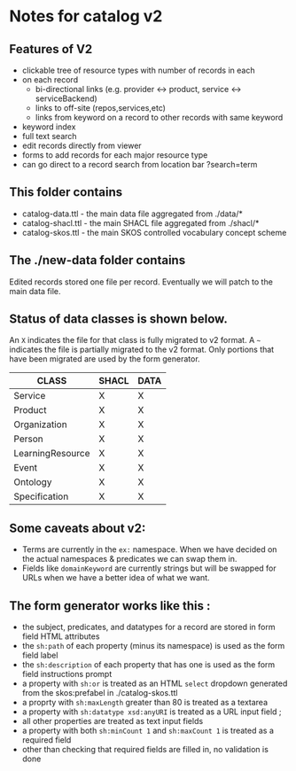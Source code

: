 # Notes for catalog v2

## Features of V2
* clickable tree of resource types with number of records in each
* on each record 
    * bi-directional links (e.g. provider <-> product, service <-> serviceBackend)
    * links to off-site (repos,services,etc)
    * links from keyword on a record to other records with same keyword
* keyword index
* full text search
* edit records directly from viewer
* forms to add records for each major resource type
* can go direct to a record search from location bar ?search=term


## This folder contains

* catalog-data.ttl - the main data file aggregated from ./data/*
* catalog-shacl.ttl - the main SHACL file  aggregated from ./shacl/*
* catalog-skos.ttl - the main SKOS controlled vocabulary concept scheme

## The ./new-data folder contains

Edited records stored one file per record. Eventually we will patch to the main data file.

## Status of data classes is shown below.

An `X` indicates the file for that class is fully migrated to v2 format. A `~` indicates the file is partially migrated to the v2 format. Only portions that have been migrated are used by the form generator. 
 
  | CLASS            | SHACL | DATA
  | -----------------|-------|------
  | Service          |   X   |  X
  | Product          |   X   |  X
  | Organization     |   X   |  X
  | Person           |   X   |  X
  | LearningResource |   X   |  X
  | Event            |   X   |  X
  | Ontology         |   X   |  X
  | Specification    |   X   |  X


## Some caveats about v2:

* Terms are currently in the `ex:` namespace.  When we have decided on the actual namespaces & predicates we can swap them in.
* Fields like `domainKeyword` are currently strings but will be swapped for URLs when we have a better idea of what we want.

## The form generator works like this :

* the subject, predicates, and datatypes for a record are stored in form field HTML attributes
* the `sh:path` of each property (minus its namespace) is used as the form field label
* the `sh:description` of each property that has one is used as the form field instructions prompt 
* a property with `sh:or` is treated as an HTML `select` dropdown generated from the skos:prefabel in ./catalog-skos.ttl
* a proprty with `sh:maxLength` greater than 80 is treated as a textarea
* a property with `sh:datatype xsd:anyURI` is treated as a URL input field ;
* all other properties are treated as text input fields
* a property with both `sh:minCount 1` and `sh:maxCount 1` is treated as a required field
* other than checking that required fields are filled in, no validation is done


